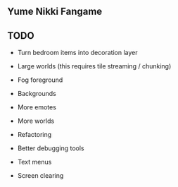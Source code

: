 
## Yume Nikki Fangame


## TODO

- Turn bedroom items into decoration layer

- Large worlds (this requires tile streaming / chunking)

- Fog foreground

- Backgrounds

- More emotes

- More worlds

- Refactoring

- Better debugging tools

- Text menus

- Screen clearing 

